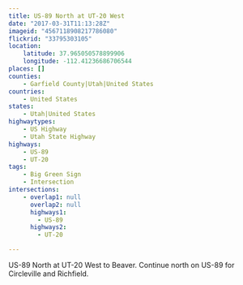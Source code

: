```yaml
---
title: US-89 North at UT-20 West
date: "2017-03-31T11:13:28Z"
imageid: "4567118908217786080"
flickrid: "33795303105"
location:
    latitude: 37.965050578899906
    longitude: -112.41236686706544
places: []
counties:
    - Garfield County|Utah|United States
countries:
    - United States
states:
    - Utah|United States
highwaytypes:
    - US Highway
    - Utah State Highway
highways:
    - US-89
    - UT-20
tags:
    - Big Green Sign
    - Intersection
intersections:
    - overlap1: null
      overlap2: null
      highways1:
        - US-89
      highways2:
        - UT-20

---
```

US-89 North at UT-20 West to Beaver.  Continue north on US-89 for Circleville and Richfield.